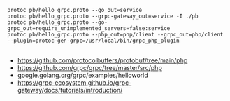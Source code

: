 ```
protoc pb/hello_grpc.proto --go_out=service
protoc pb/hello_grpc.proto --grpc-gateway_out=service -I ./pb
protoc pb/hello_grpc.proto --go-grpc_out=require_unimplemented_servers=false:service
protoc pb/hello_grpc.proto --php_out=php/client --grpc_out=php/client --plugin=protoc-gen-grpc=/usr/local/bin/grpc_php_plugin
```

##
- https://github.com/protocolbuffers/protobuf/tree/main/php
- https://github.com/grpc/grpc/tree/master/src/php
- google.golang.org/grpc/examples/helloworld
- https://grpc-ecosystem.github.io/grpc-gateway/docs/tutorials/introduction/

